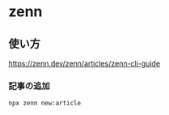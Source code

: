 # zenn

## 使い方

<https://zenn.dev/zenn/articles/zenn-cli-guide>


### 記事の追加

```shell
npx zenn new:article
```
